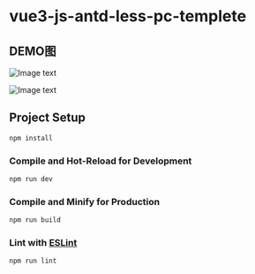 # vue3-js-antd-less-pc-templete

## DEMO图

![Image text](https://github.com/vivoX9/vue3-js-antd-less-pc-templete/blob/master/src/assets/images/display/admin.png)

![Image text](https://github.com/vivoX9/vue3-js-antd-less-pc-templete/blob/master/src/assets/images/display/home.png)

## Project Setup

```sh
npm install
```

### Compile and Hot-Reload for Development

```sh
npm run dev
```

### Compile and Minify for Production

```sh
npm run build
```

### Lint with [ESLint](https://eslint.org/)

```sh
npm run lint
```
